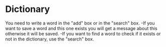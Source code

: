 # Dictionary
You need to write a word in the "add" box or in the "search" box.
-If you want to save a word and this one exists you will get a message about this otherwise it will be saved.
-If you want to find a word to check if it exists or not in the dictionary, use the "search" box.
